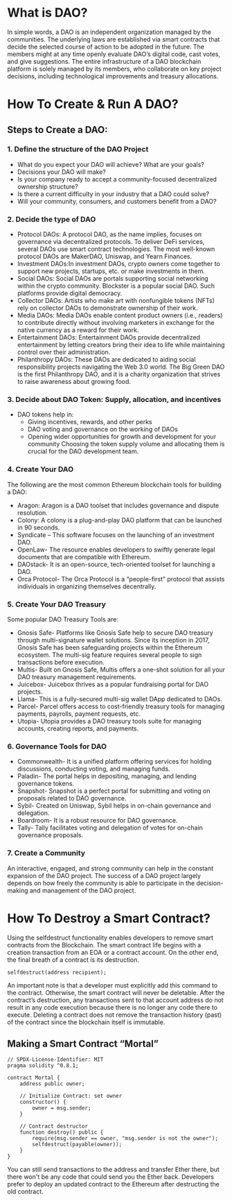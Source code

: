 # What is DAO?
In simple words, a DAO is an independent organization managed by the communities. The underlying laws are established via smart contracts that decide the selected course of action to be adopted in the future. The members might at any time openly evaluate DAO’s digital code, cast votes, and give suggestions.
The entire infrastructure of a DAO blockchain platform is solely managed by its members, who collaborate on key project decisions, including technological improvements and treasury allocations.

# How To Create & Run A DAO?
## Steps to Create a DAO:
### 1. Define the structure of the DAO Project
- What do you expect your DAO will achieve? What are your goals?
- Decisions your DAO will make?
- Is your company ready to accept a community-focused decentralized ownership structure?
- Is there a current difficulty in your industry that a DAO could solve?
- Will your community, consumers, and customers benefit from a DAO?
 
### 2. Decide the type of DAO
- Protocol DAOs: A protocol DAO, as the name implies, focuses on governance via decentralized protocols. To deliver DeFi services, several DAOs use smart contract technologies. The most well-known protocol DAOs are MakerDAO, Uniswap, and Yearn Finances.
- Investment DAOs:In investment DAOs, crypto owners come together to support new projects, startups, etc. or make investments in them.
- Social DAOs: Social DAOs are portals supporting social networking within the crypto community. Blockster is a popular social DAO. Such platforms provide digital democracy.
- Collector DAOs: Artists who make art with nonfungible tokens (NFTs) rely on collector DAOs to demonstrate ownership of their work.
- Media DAOs: Media DAOs enable content product owners (i.e., readers) to contribute directly without involving marketers in exchange for the native currency as a reward for their work.
- Entertainment DAOs: Entertainment DAOs provide decentralized entertainment by letting creators bring their idea to life while maintaining control over their administration. 
- Philanthropy DAOs: These DAOs are dedicated to aiding social responsibility projects navigating the Web 3.0 world. The Big Green DAO is the first Philanthropy DAO, and it is a charity organization that strives to raise awareness about growing food.

### 3. Decide about DAO Token: Supply, allocation, and incentives
- DAO tokens help in:
  - Giving incentives, rewards, and other perks
  - DAO voting and governance on the working of DAOs
  - Opening wider opportunities for growth and development for your community
  Choosing the token supply volume and allocating them is crucial for the DAO development team.

### 4. Create Your DAO
The following are the most common Ethereum blockchain tools for building a DAO:
- Aragon: Aragon is a DAO toolset that includes governance and dispute resolution.
- Colony: A colony is a plug-and-play DAO platform that can be launched in 90 seconds.
- Syndicate – This software focuses on the launching of an investment DAO.
- OpenLaw- The resource enables developers to swiftly generate legal documents that are compatible with Ethereum.
- DAOstack- It is an open-source, tech-oriented toolset for launching a DAO.
- Orca Protocol- The Orca Protocol is a “people-first” protocol that assists individuals in organizing themselves decentrally.

### 5. Create Your DAO Treasury 
Some popular DAO Treasury Tools are:
- Gnosis Safe- Platforms like Gnosis Safe help to secure DAO treasury through multi-signature wallet solutions. Since its inception in 2017, Gnosis Safe has been safeguarding projects within the Ethereum ecosystem. The multi-sig feature requires several people to sign transactions before execution.
- Multis- Built on Gnosis Safe, Multis offers a one-shot solution for all your DAO treasury management requirements.
- Juicebox- Juicebox thrives as a popular fundraising portal for DAO projects.
- Llama- This is a fully-secured multi-sig wallet DApp dedicated to DAOs.
- Parcel- Parcel offers access to cost-friendly treasury tools for managing payments, payrolls, payment requests, etc.
- Utopia- Utopia provides a DAO treasury tools suite for managing accounts, creating reports, and payments.

### 6. Governance Tools for DAO
- Commonwealth- It is a unified platform offering services for holding discussions, conducting voting, and managing funds.
- Paladin- The portal helps in depositing, managing, and lending governance tokens.
- Snapshot- Snapshot is a perfect portal for submitting and voting on proposals related to DAO governance.
- Sybil- Created on Uniswap, Sybil helps in on-chain governance and delegation.
- Boardroom- It is a robust resource for DAO governance.
- Tally- Tally facilitates voting and delegation of votes for on-chain governance proposals.

### 7. Create a Community
An interactive, engaged, and strong community can help in the constant expansion of the DAO project. The success of a DAO project largely depends on how freely the community is able to participate in the decision-making and management of the DAO project.

# How To Destroy a Smart Contract?
 Using the selfdestruct functionality enables developers to remove smart contracts from the Blockchain.
 The smart contract life begins with a creation transaction from an EOA or a contract account. On the other end, the final breath of a contract is its destruction. 
 ```
selfdestruct(address recipient);
```
An important note is that a developer must explicitly add this command to the contract. Otherwise, the smart contract will never be deletable.
After the contract’s destruction, any transactions sent to that account address do not result in any code execution because there is no longer any code there to execute.
Deleting a contract does not remove the transaction history (past) of the contract since the blockchain itself is immutable.

## Making a Smart Contract “Mortal”
```
// SPDX-License-Identifier: MIT
pragma solidity ^0.8.1;

contract Mortal {
    address public owner;

    // Initialize Contract: set owner
    constructor() {
        owner = msg.sender;
    }

    // Contract destructor
    function destroy() public {
        require(msg.sender == owner, "msg.sender is not the owner");
        selfdestruct(payable(owner));
    }
}
```
You can still send transactions to the address and transfer Ether there, but there won't be any code that could send you the Ether back. Developers prefer to deploy an updated contract to the Ethereum after destructing the old contract.
